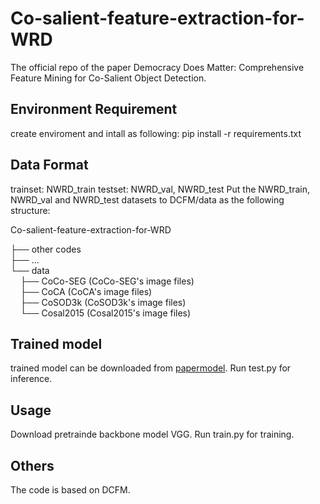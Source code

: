 # Co-salient-feature-extraction-for-WRD
The official repo of the paper Democracy Does Matter: Comprehensive Feature Mining for Co-Salient Object Detection.

## Environment Requirement
create enviroment and intall as following: pip install -r requirements.txt

## Data Format
trainset: NWRD_train
testset: NWRD_val, NWRD_test
Put the NWRD_train, NWRD_val and NWRD_test datasets to DCFM/data as the following structure:


Co-salient-feature-extraction-for-WRD

├── other codes  
├── ...  
└── data  
&nbsp;&nbsp;&nbsp;&nbsp;├── CoCo-SEG (CoCo-SEG's image files)  
&nbsp;&nbsp;&nbsp;&nbsp;├── CoCA (CoCA's image files)  
&nbsp;&nbsp;&nbsp;&nbsp;├── CoSOD3k (CoSOD3k's image files)  
&nbsp;&nbsp;&nbsp;&nbsp;└── Cosal2015 (Cosal2015's image files)  


## Trained model
trained model can be downloaded from [papermodel](https://drive.google.com/drive/folders/1kvPTjDiOU6_puIWmNVoKYcoLIxuSIz82?usp=sharing).
Run test.py for inference.

## Usage
Download pretrainde backbone model VGG.
Run train.py for training.

## Others
The code is based on DCFM. 

